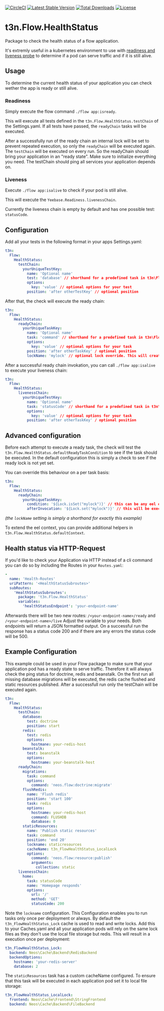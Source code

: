[![CircleCI](https://circleci.com/gh/t3n/flow-healthstatus.svg?style=svg)](https://circleci.com/gh/t3n/flow-healthstatus) [![Latest Stable Version](https://poser.pugx.org/t3n/flow-healthstatus/v/stable)](https://packagist.org/packages/t3n/flow-healthstatus) [![Total Downloads](https://poser.pugx.org/t3n/flow-healthstatus/downloads)](https://packagist.org/packages/t3n/flow-healthstatus) [![License](https://poser.pugx.org/t3n/flow-healthstatus/license)](https://packagist.org/packages/t3n/flow-healthstatus)

# t3n.Flow.HealthStatus

Package to check the health status of a flow application.

It's extremly useful in a kubernetes environment to use with [readiness and liveness probe](https://kubernetes.io/docs/tasks/configure-pod-container/configure-liveness-readiness-probes/)
to determine if a pod can serve traffic and if it is still alive.

## Usage

To determine the current health status of your application you can check wether the app is ready or still alive.

### Readiness

Simply execute the flow command `./flow app:isready`.

This will execute all tests defined in the `t3n.Flow.HealthStatus.testChain` of the Settings.yaml.
If all tests have passed, the `readyChain` tasks will be executed.

After a successfully run of the ready chain an internal lock will be set to prevent repeated execution,
so only the `readyChain` will be executed again. The `testChain` will be executed on every run.
So the readyChain should bring your application in an "ready state". Make sure to initialize everything you need.
The testChain should ping all services your application depends on.

### Liveness

Execute `./flow app:isalive` to check if your pod is still alive.

This will execute the `Yeebase.Readiness.livenessChain`.

Currently the liveness chain is empty by default and has one possible test: `statusCode`.

## Configuration

Add all your tests in the following format in your apps Settings.yaml:

```yaml
t3n:
  Flow:
    HealthStatus:
      testChain:
        yourUniqueTestKey:
          name: 'Optional name'
          test: 'database' // shorthand for a predefined task in t3n\Flow\HealthStatus\Test\*.Test or a full qualified class name
          options:
            key: 'value' // optional options for your test
          position: 'after otherTestKey' // optional position
```

After that, the check will execute the ready chain:

```yaml
t3n:
  Flow:
    HealthStatus:
      readyChain:
        yourUniqueTaskKey:
          name: 'Optional name'
          task: 'command' // shorthand for a predefined task in t3n\Flow\HealthStatus\Task\*.Task or a full qualified class name
          options:
            key: 'value' // optional options for your task
          position: 'after otherTaskKey' / optional position
          lockName: 'mylock' // optional lock override. This will create a lock for this task only and ignore the global lock
```

After a successful ready chain invokation, you can call `./flow app:isalive` to execute your liveness chain:

```yaml
t3n:
  Flow:
    HealthStatus:
      livenessChain:
        yourUniqueTestKey:
          name: 'Optional name'
          task: 'statusCode' // shorthand for a predefined task in t3n\Flow\HealthStatus\LivenessTest\*.Test or a full qualified class name
          options:
            key: 'value' // optional options for your task
          position: 'after otherTaskKey' / optional position
```

## Advanced configuration

Before each attempt to execute a ready task,
the check will test the `t3n.Flow.HealthStatus.defaultReadyTaskCondition` to see if the task should be executed.
In the default configuration this is simply a check to see if the ready lock is not yet set.

You can override this behaviour on a per task basis:

```yaml
t3n:
  Flow:
    HealthStatus:
      readyChain:
        yourUniqueTaskKey:
          condition: '${Lock.isSet("mylock")}' // this can be any eel expression
          afterInvocation: '${Lock.set("mylock")}' // this will be executed after a successfull invocation
```

_(the `lockName` setting is simply a shorthand for exactly this example)_

To extend the eel context, you can provide additional helpers in `t3n.Flow.HealthStatus.defaultContext`.

## Health status via HTTP-Request

If you'd like to check your Application via HTTP instead of a cli command you can do so by including the Routes in your `Routes.yaml`:
```yaml
-
  name: 'Health-Routes'
  uriPattern: '<HealthStatusSubroutes>'
  subRoutes:
    'HealthStatusSubroutes':
      package: 't3n.Flow.HealthStatus'
      variables:
        'healthStatusEndpoint': 'your-endpoint-name'
```

Afterwards there will be two new routes: `/<your-endpoint-name>/ready`  and `/<your-endpoint-name>/live`
Adjust the variable to your needs. Both endpoints will return a JSON formatted output. On a successful run the
response has a status code 200 and if there are any errors the status code will be 500.

## Example Configuration

This example could be used in your Flow package to make sure that your application pod has a ready state
to serve traffic. Therefore it will always check the ping status for doctrine, redis and beanstalk.
On the first run all missing database migrations will be executed, the redis cache flushed and static resources published.
After a successfull run only the testChain will be executed again.

```yaml
t3n:
  Flow:
    HealthStatus:
      testChain:
        database:
          test: doctrine
          position: start
        redis:
          test: redis
          options:
            hostmane: your-redis-host
        beanstalk:
          test: beanstalk
          options:
            hostname: your-beanstalk-host
      readyChain:
        migrations:
          task: command
          options:
            command: 'neos.flow:doctrine:migrate'
        flushRedis:
          name: 'Flush redis'
          position: 'start 100'
          task: redis
          options:
            hostname: your-redis-host
            command: FLUSHDB
            database: 0
        staticResources:
          name: 'Publish static resources'
          task: command
          position: 'end 20'
          lockname: staticresources
          cacheName: t3n_FlowHealthStatus_LocalLock
          options:
            command: 'neos.flow:resource:publish'
            arguments:
              collection: static
      livenessChain:
        home:
          task: statusCode
          name: 'Homepage responds'
          options:
            url: '/'
            method: 'GET'
            statusCode: 200
```

Note the `lockname` configuration. This Configuration enables you to run tasks only once per deployment or always.
By default the `t3n_FlowHealthStatus_Lock` cache is used to read and write locks. Add this to your Caches.yaml and all your application pods will
rely on the same lock files as they don't use the local file storage but redis. This will result in a execution once per deployment:

```yaml
t3n_FlowHealthStatus_Lock:
  backend: Neos\Cache\Backend\RedisBackend
  backendOptions:
    hostname: 'your-redis-server'
    database: 2
```

The `staticResources` task has a custom cacheName configured. To ensure that this task will be executed in each application pod set it to local file storage:

```yaml
t3n_FlowHealthStatus_LocalLock:
  frontend: Neos\Cache\Frontend\StringFrontend
  backend: Neos\Cache\Backend\FileBackend
```
